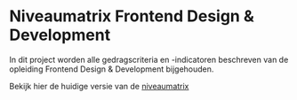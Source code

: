 # Niveaumatrix Frontend Design & Development

In dit project worden alle gedragscriteria en -indicatoren beschreven van de opleiding Frontend Design & Development bijgehouden.  

Bekijk hier de huidige versie van de [niveaumatrix](https://niveaumatrix.fdnd.nl)
